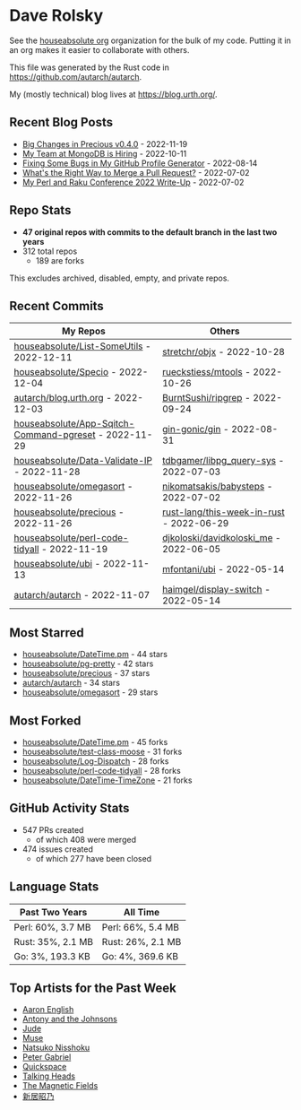 
# Dave Rolsky

See the [houseabsolute org](https://github.com/houseabsolute) organization for
the bulk of my code. Putting it in an org makes it easier to collaborate with
others.

This file was generated by the Rust code in
https://github.com/autarch/autarch.

My (mostly technical) blog lives at https://blog.urth.org/.

## Recent Blog Posts

- [Big Changes in Precious v0.4.0](https://blog.urth.org/2022/11/19/big-changes-in-precious-v0-4-0/) - 2022-11-19
- [My Team at MongoDB is Hiring](https://blog.urth.org/2022/10/11/my-team-at-mongodb-is-hiring/) - 2022-10-11
- [Fixing Some Bugs in My GitHub Profile Generator](https://blog.urth.org/2022/08/14/fixing-some-bugs-in-my-github-profile-generator/) - 2022-08-14
- [What&#39;s the Right Way to Merge a Pull Request?](https://blog.urth.org/2022/07/02/what-s-the-right-way-to-merge-a-pull-request/) - 2022-07-02
- [My Perl and Raku Conference 2022 Write-Up](https://blog.urth.org/2022/07/02/my-perl-and-raku-conference-2022-write-up/) - 2022-07-02


## Repo Stats
- **47 original repos with commits to the default branch in the last two years**
- 312 total repos
  - 189 are forks

This excludes archived, disabled, empty, and private repos.

## Recent Commits
| My Repos | Others |
|----------|--------|
| [houseabsolute/List-SomeUtils](https://github.com/houseabsolute/List-SomeUtils) - 2022-12-11              | [stretchr/objx](https://github.com/stretchr/objx) - 2022-10-28                |
| [houseabsolute/Specio](https://github.com/houseabsolute/Specio) - 2022-12-04              | [rueckstiess/mtools](https://github.com/rueckstiess/mtools) - 2022-10-26                |
| [autarch/blog.urth.org](https://github.com/autarch/blog.urth.org) - 2022-12-03              | [BurntSushi/ripgrep](https://github.com/BurntSushi/ripgrep) - 2022-09-24                |
| [houseabsolute/App-Sqitch-Command-pgreset](https://github.com/houseabsolute/App-Sqitch-Command-pgreset) - 2022-11-29              | [gin-gonic/gin](https://github.com/gin-gonic/gin) - 2022-08-31                |
| [houseabsolute/Data-Validate-IP](https://github.com/houseabsolute/Data-Validate-IP) - 2022-11-28              | [tdbgamer/libpg_query-sys](https://github.com/tdbgamer/libpg_query-sys) - 2022-07-03                |
| [houseabsolute/omegasort](https://github.com/houseabsolute/omegasort) - 2022-11-26              | [nikomatsakis/babysteps](https://github.com/nikomatsakis/babysteps) - 2022-07-02                |
| [houseabsolute/precious](https://github.com/houseabsolute/precious) - 2022-11-26              | [rust-lang/this-week-in-rust](https://github.com/rust-lang/this-week-in-rust) - 2022-06-29                |
| [houseabsolute/perl-code-tidyall](https://github.com/houseabsolute/perl-code-tidyall) - 2022-11-19              | [djkoloski/davidkoloski_me](https://github.com/djkoloski/davidkoloski_me) - 2022-06-05                |
| [houseabsolute/ubi](https://github.com/houseabsolute/ubi) - 2022-11-13              | [mfontani/ubi](https://github.com/mfontani/ubi) - 2022-05-14                |
| [autarch/autarch](https://github.com/autarch/autarch) - 2022-11-07              | [haimgel/display-switch](https://github.com/haimgel/display-switch) - 2022-05-14                |


## Most Starred
- [houseabsolute/DateTime.pm](https://github.com/houseabsolute/DateTime.pm) - 44 stars
- [houseabsolute/pg-pretty](https://github.com/houseabsolute/pg-pretty) - 42 stars
- [houseabsolute/precious](https://github.com/houseabsolute/precious) - 37 stars
- [autarch/autarch](https://github.com/autarch/autarch) - 34 stars
- [houseabsolute/omegasort](https://github.com/houseabsolute/omegasort) - 29 stars


## Most Forked
- [houseabsolute/DateTime.pm](https://github.com/houseabsolute/DateTime.pm) - 45 forks
- [houseabsolute/test-class-moose](https://github.com/houseabsolute/test-class-moose) - 31 forks
- [houseabsolute/Log-Dispatch](https://github.com/houseabsolute/Log-Dispatch) - 28 forks
- [houseabsolute/perl-code-tidyall](https://github.com/houseabsolute/perl-code-tidyall) - 28 forks
- [houseabsolute/DateTime-TimeZone](https://github.com/houseabsolute/DateTime-TimeZone) - 21 forks


## GitHub Activity Stats
- 547 PRs created
  - of which 408 were merged
- 474 issues created
  - of which 277 have been closed

## Language Stats
| Past Two Years        | All Time                |
|-----------------------|-------------------------|
| Perl: 60%, 3.7 MB              | Perl: 66%, 5.4 MB                |
| Rust: 35%, 2.1 MB              | Rust: 26%, 2.1 MB                |
| Go: 3%, 193.3 KB              | Go: 4%, 369.6 KB                |


## Top Artists for the Past Week
* [Aaron English](https://musicbrainz.org/artist/4204913b-bcdb-4886-841a-e24c9123e233)
* [Antony and the Johnsons](https://musicbrainz.org/artist/90cc2464-234e-4da0-b39b-576f36e633bc)
* [Jude](https://musicbrainz.org/search?query=Jude&amp;type=artist&amp;method=indexed)
* [Muse](https://musicbrainz.org/artist/9c9f1380-2516-4fc9-a3e6-f9f61941d090)
* [Natsuko Nisshoku](https://musicbrainz.org/search?query=Natsuko%20Nisshoku&amp;type=artist&amp;method=indexed)
* [Peter Gabriel](https://musicbrainz.org/artist/8e66ea2b-b57b-47d9-8df0-df4630aeb8e5)
* [Quickspace](https://musicbrainz.org/artist/7f53fb71-eb57-4b1b-973c-22ce0dff5db8)
* [Talking Heads](https://musicbrainz.org/artist/a94a7155-c79d-4409-9fcf-220cb0e4dc3a)
* [The Magnetic Fields](https://musicbrainz.org/artist/3ff72a59-f39d-411d-9f93-2d4a86413013)
* [新居昭乃](https://musicbrainz.org/artist/fac271b8-b340-440a-9938-3d59d0f90b97)

